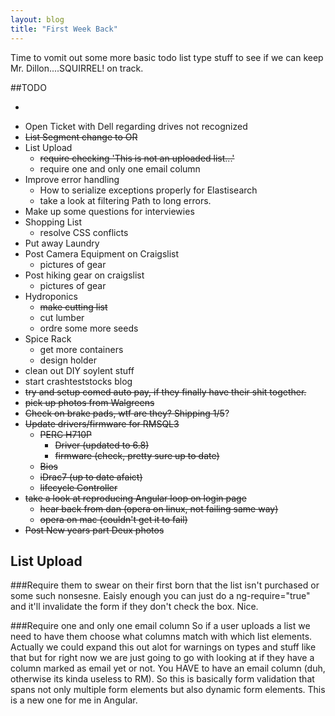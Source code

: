 ```yaml
---
layout: blog
title: "First Week Back"
---
```


Time to vomit out some more basic todo list type stuff to see if we can keep Mr. Dillon....SQUIRREL! on track.

<!--more-->

##TODO
* ~~~Clean up Office, per JM, "Hide all the Crap!"~~
* Open Ticket with Dell regarding drives not recognized
* ~~List Segment change to OR~~
* List Upload
  * ~~require checking 'This is not an uploaded list...'~~
  * require one and only one email column
* Improve error handling
  * How to serialize exceptions properly for Elastisearch
  * take a look at filtering Path to long errors.
* Make up some questions for interviewies
* Shopping List
  * resolve CSS conflicts
* Put away Laundry
* Post Camera Equipment on Craigslist
  * pictures of gear
* Post hiking gear on craigslist
  * pictures of gear
* Hydroponics
  * ~~make cutting list~~
  * cut lumber
  * ordre some more seeds
* Spice Rack
  * get more containers
  * design holder
* clean out DIY soylent stuff
* start crashteststocks blog
* ~~try and setup comed auto pay, if they finally have their shit together.~~
* ~~pick up photos from Walgreens~~
* ~~Check on brake pads, wtf are they? Shipping 1/5~~?
* ~~Update drivers/firmware for RMSQL3~~
  * ~~PERC H710P~~
    * ~~Driver (updated to 6.8)~~
    * ~~firmware (check, pretty sure up to date)~~
  * ~~Bios~~
  * ~~iDrac7 (up to date afaict)~~
  * ~~lifecycle Controller~~
* ~~take a look at reproducing Angular loop on login page~~
  * ~~hear back from dan (opera on linux, not failing same way)~~
  * ~~opera on mac (couldn't get it to fail)~~
* ~~Post New years part Deux photos~~

## List Upload

###Require them to swear on their first born that the list isn't purchased or some such nonsesne. Eaisly enough you can just do a ng-require="true" and it'll 
invalidate the form if they don't check the box. Nice.

###Require one and only one email column
So if a user uploads a list we need to have them choose what columns match with which list elements. 
Actually we could expand this out alot for warnings on types and stuff like that but for right now we are just going to go with looking at if they
have a column marked as email yet or not. You HAVE to have an email column (duh, otherwise its kinda useless to RM). So this is basically form validation that spans not only multiple form elements but also dynamic form elements. This is a new one for me in Angular.
